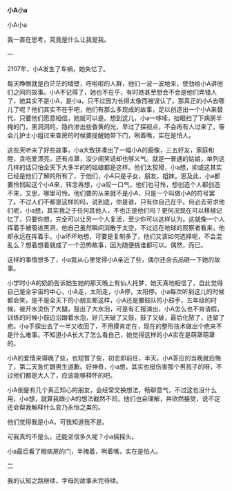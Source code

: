 **小A小a**

小A小a

我一直在思考，究竟是什么让我是我。

一

2107年，小A发生了车祸，她失忆了。

每天睁眼就是白茫茫的墙壁，呼啦啦的人群，他们一波一波地来，使劲给小A讲他们之间的故事。小A不记得了，她也不在乎，有时她甚至想会不会是他们弄错人了，她其实不是小A，是小a，只不过因为长得太像而被误认了。那真正的小A去哪儿了呢？他们其实不在乎吧，他们有那么多现成的故事，足以创造出一个小A来替代，只要他们愿意相信，她就可以是。想到这儿，小a一哆嗦，抬眼扫了下病房半掩的门，黑洞洞的，隐约渗出些昏黄的光，早过了探视点，不会再有人过来了。等会儿护士小姐过来查房的时候要提醒她带下门，咧着嘴，实在是怕人。

这些天听来了好些故事，小a大致拼凑出了一幅小A的画像，三五好友，家庭和睦，贪吃爱漂亮，还有点犟，没少闹笑话却也够义气。就是一普通的姑娘，单列这几样的话只怕全天下大多半的的姑娘都是这样。他们太狡猾，小a想，抑或这其实已经是他们了解的所有了，于他们，小A只是子女，朋友，姐妹。思及此，小a都要怜悯起这个小A来，转念再想，小a叹一口气，他们也可怜，想创造个人都创造不来，又思，哪里可怜，他们要的从来就不是小A，只是一个叫做小A的符号罢了。不过人们不都是这样的吗，说到底，你是谁，只有你自己在乎。何必去苛求他们呢，小a想，其实我之于任何其他人，不也正是他们吗？更何况现在可以移植记忆了，只要你想，完全可以让另一个人复活，至少你可以这样认为。这就像一个人挥着手被吸进黑洞，他自己虽然瞬间消散于太空，不过远在地球的观察者看来，他却永远在挥着手。小a坏坏地想，可要是复制多了，他们又该如何选择呢，不会混乱么？想着想着就成了一个恐怖故事，因为随便挑谁都可以。偶然，而已。

这样的事情想多了，小a竟从心里觉得小A亲近了些，偶尔还会去品砸一下她的故事。

小学时小A的奶奶告诉她生她的那天晚上有仙人托梦，她天真地相信了，自此觉得自己是全宇宙的中心，小A走，太阳走，小A停，太阳停。小a每次听到这儿的时候都会笑，是不是全天下的小朋友都这样，小A还是腰鼓队的小鼓手，五年级的时候，被开水烫伤了大腿，鼓出了大水泡，可是有汇报演出，小A怎么也不肯请假，训练的时候小鼓边沿蹭着水泡，好几天破了又鼓，鼓了又破，最后化脓了，还留了疤。小a手探出去了一半又收回了，不用摸肯定在，现在的整形技术做出个疤来不是什么难事。不知道小A长大了怎么看自己，她觉得这样的小A实在是萌犟萌犟的。

小A的爱情来得晚了些，也短暂了些，初恋即前任，半天。小A答应的当晚就后悔了，第二天急忙跟男生道歉。好神奇，小a想，其实也挺伤害那个男孩子的呀，不过他们都是大人了，应该能够释怀的吧。

小A倒是有几个真正知心的朋友，会经常交换想法，畅聊意气，不过这也没什么用，小a想，就算我跟小A的想法截然不同，他们也会理解，并欣然接受，说不定还会帮我解释什么变乃永恒之类的。

他们觉得我是小A，可我知道我不是。

可我真的不是么，还能坚信多久呢？小a摇摇头。

小a最后看了眼病房的门，半掩着，咧着嘴，实在是怕人。

二

我的认知之路继续，字母的故事未完待续。 
